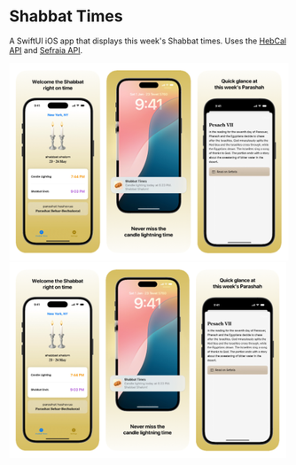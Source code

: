 # Shabbat Times

A SwiftUI iOS app that displays this week's Shabbat times. Uses the [HebCal API](https://www.hebcal.com/home/197/shabbat-times-rest-api) and [Sefraia API](https://developers.sefaria.org/reference/getting-started).

![Screenshot](./screenshot.png)
<img src="./screenshot.png" alt="Screenshot" width="500">
